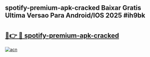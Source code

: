 ## spotify-premium-apk-cracked Baixar Gratis Ultima Versao Para Android/IOS 2025 #ih9bk

# <h2><a href="https://ainizakaria.my?title=spotify-premium-apk-cracked&ref=20M">🔗👉 🔴 spotify-premium-apk-cracked</a></h2>

[![acn](https://github.com/user-attachments/assets/0f9c940e-d8b0-45ae-aac7-cd30a18b3e1c)](https://ainizakaria.my?title=spotify-premium-apk-cracked&ref=20M)

